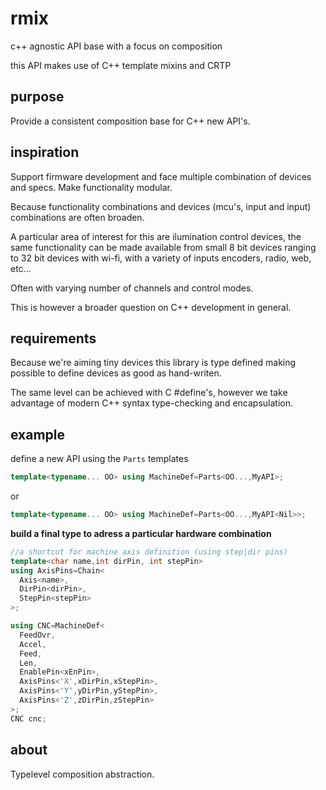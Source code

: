 # rmix

c++ agnostic API base with a focus on composition

this API makes use of C++ template mixins and CRTP

## purpose

Provide a consistent composition base for C++ new API's.

## inspiration

Support firmware development and face multiple combination of devices and specs.
Make functionality modular.

Because functionality combinations and devices (mcu's, input and input) combinations are often broaden.

A particular area of interest for this are ilumination control devices, the same functionality can be made available from small 8 bit devices ranging to 32 bit devices with wi-fi, with a variety of inputs encoders, radio, web, etc...  

Often with varying number of channels and control modes.

This is however a broader question on C++ development in general.

## requirements

Because we're aiming tiny devices this library is type defined making possible to define devices as good as hand-writen.

The same level can be achieved with C #define's, however we take advantage of modern C++ syntax type-checking and encapsulation.

## example

define a new API using the `Parts` templates
```c++
template<typename... OO> using MachineDef=Parts<OO...,MyAPI>;
```
 or

```c++
template<typename... OO> using MachineDef=Parts<OO...,MyAPI<Nil>>;
```

**build a final type to adress a particular hardware combination**
```c++
//a shortcut for machine axis definition (using step|dir pins)
template<char name,int dirPin, int stepPin>
using AxisPins=Chain<
  Axis<name>,
  DirPin<dirPin>,
  StepPin<stepPin>
>;

using CNC=MachineDef<
  FeedOvr,
  Accel,
  Feed,
  Len,
  EnablePin<xEnPin>,
  AxisPins<'X',xDirPin,xStepPin>,
  AxisPins<'Y',yDirPin,yStepPin>,
  AxisPins<'Z',zDirPin,zStepPin>
>;
CNC cnc;

```

## about

Typelevel composition abstraction.